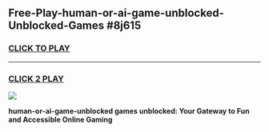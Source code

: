 
## Free-Play-human-or-ai-game-unblocked-Unblocked-Games #8j615
<h3>
<a href="https://news.freeplayer.one?title=human-or-ai-game-unblocked&ref=8M">CLICK TO PLAY</a></h3>
<hr>

<h3>
<a href="https://news.freeplayer.one?title=human-or-ai-game-unblocked&ref=8M">CLICK 2 PLAY</a>
  
</h3>

<a href="https://news.freeplayer.one?title=human-or-ai-game-unblocked&ref=8M"><img src="https://clearcache.store/games.png"></a>


**human-or-ai-game-unblocked games unblocked: Your Gateway to Fun and Accessible Online Gaming**
